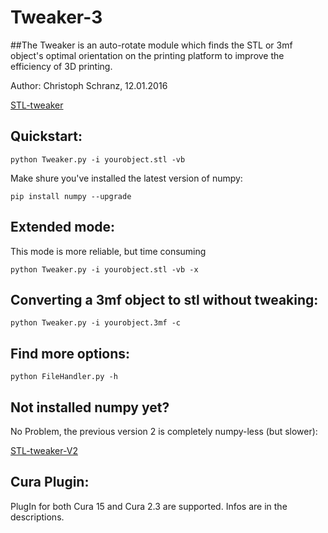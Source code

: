 # Tweaker-3
##The Tweaker is an auto-rotate module which finds the STL or 3mf object's optimal orientation on the printing platform to improve the efficiency of 3D printing.

Author: Christoph Schranz, 12.01.2016 

[STL-tweaker](http://www.salzburgresearch.at/blog/3d-print-positioning/)

## Quickstart:  

`python Tweaker.py -i yourobject.stl -vb`

Make shure you've installed the latest version of numpy:

`pip install numpy --upgrade`


## Extended mode:

This mode is more reliable, but time consuming

`python Tweaker.py -i yourobject.stl -vb -x`

## Converting a 3mf object to stl without tweaking:

`python Tweaker.py -i yourobject.3mf -c`

## Find more options:

`python FileHandler.py -h`

## Not installed numpy yet?

No Problem, the previous version 2 is completely numpy-less (but slower):

[STL-tweaker-V2](https://github.com/iot-salzburg/STL-tweaker/)

## Cura Plugin:

PlugIn for both Cura 15 and Cura 2.3 are supported. Infos are in the descriptions.
